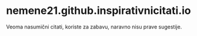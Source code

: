 # nemene21.github.inspirativnicitati.io
Veoma nasumični citati, koriste za zabavu, naravno nisu prave sugestije.
